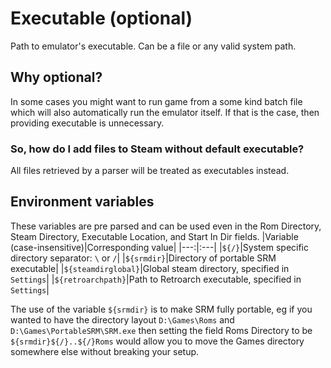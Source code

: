 # Executable (optional)

Path to emulator's executable. Can be a file or any valid system path.

## Why optional?

In some cases you might want to run game from a some kind batch file which will also automatically run the emulator itself. If that is the case, then providing executable is unnecessary.

### So, how do I add files to Steam without default executable?

All files retrieved by a parser will be treated as executables instead.

## Environment variables
These variables are pre parsed and can be used even in the Rom Directory, Steam Directory, Executable Location, and Start In Dir fields.
|Variable (case-insensitive)|Corresponding value|
|---:|:---|
|`${/}`|System specific directory separator: `\` or `/`|
|`${srmdir}`|Directory of portable SRM executable|
|`${steamdirglobal}`|Global steam directory, specified in `Settings`|
|`${retroarchpath}`|Path to Retroarch executable, specified in `Settings`|

The use of the variable `${srmdir}` is to make SRM fully portable, eg if you wanted to have the directory layout `D:\Games\Roms` and `D:\Games\PortableSRM\SRM.exe` then setting the field Roms Directory to be `${srmdir}${/}..${/}Roms` would allow you to move the Games directory somewhere else without breaking your setup.
